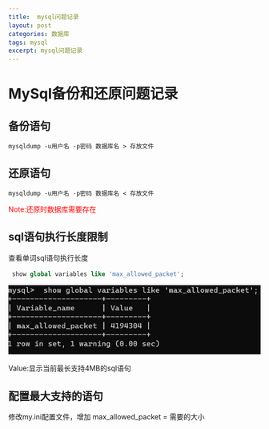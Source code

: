 ```yaml
---
title:  mysql问题记录
layout: post
categories: 数据库
tags: mysql
excerpt: mysql问题记录
---
```


# MySql备份和还原问题记录

## 备份语句

```context
mysqldump -u用户名 -p密码 数据库名 > 存放文件
```

## 还原语句

```context
mysqldump -u用户名 -p密码 数据库名 < 存放文件
```

<font color='red'>Note:还原时数据库需要存在</font>

## sql语句执行长度限制

 查看单词sql语句执行长度

```sql
 show global variables like 'max_allowed_packet';
```

<img title="" src="..\assets\img\postsImg\mysql1.png" alt="">

Value:显示当前最长支持4MB的sql语句

## 配置最大支持的语句

修改my.ini配置文件，增加 max_allowed_packet = 需要的大小
